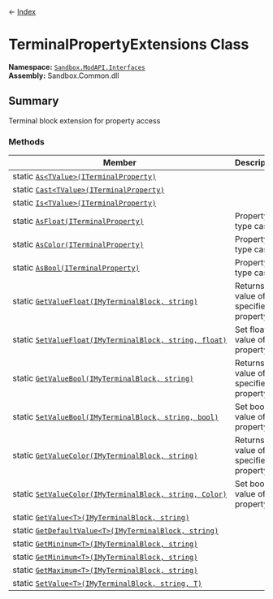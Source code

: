 ← [Index](index)
# TerminalPropertyExtensions Class
**Namespace:** [`Sandbox.ModAPI.Interfaces`](Sandbox.ModAPI.Interfaces)  
**Assembly:** Sandbox.Common.dll  
## Summary
Terminal block extension for property access
### Methods
|Member|Description|
|---|---|
|static [`As<TValue>(ITerminalProperty)`](Sandbox.ModAPI.Interfaces.As)||
|static [`Cast<TValue>(ITerminalProperty)`](Sandbox.ModAPI.Interfaces.Cast)||
|static [`Is<TValue>(ITerminalProperty)`](Sandbox.ModAPI.Interfaces.Is)||
|static [`AsFloat(ITerminalProperty)`](Sandbox.ModAPI.Interfaces.AsFloat)|Property type cast|
|static [`AsColor(ITerminalProperty)`](Sandbox.ModAPI.Interfaces.AsColor)|Property type cast|
|static [`AsBool(ITerminalProperty)`](Sandbox.ModAPI.Interfaces.AsBool)|Property type cast|
|static [`GetValueFloat(IMyTerminalBlock, string)`](Sandbox.ModAPI.Interfaces.GetValueFloat)|Returns value of specified property|
|static [`SetValueFloat(IMyTerminalBlock, string, float)`](Sandbox.ModAPI.Interfaces.SetValueFloat)|Set float value of property|
|static [`GetValueBool(IMyTerminalBlock, string)`](Sandbox.ModAPI.Interfaces.GetValueBool)|Returns value of specified property|
|static [`SetValueBool(IMyTerminalBlock, string, bool)`](Sandbox.ModAPI.Interfaces.SetValueBool)|Set bool value of property|
|static [`GetValueColor(IMyTerminalBlock, string)`](Sandbox.ModAPI.Interfaces.GetValueColor)|Returns value of specified property|
|static [`SetValueColor(IMyTerminalBlock, string, Color)`](Sandbox.ModAPI.Interfaces.SetValueColor)|Set bool value of property|
|static [`GetValue<T>(IMyTerminalBlock, string)`](Sandbox.ModAPI.Interfaces.GetValue)||
|static [`GetDefaultValue<T>(IMyTerminalBlock, string)`](Sandbox.ModAPI.Interfaces.GetDefaultValue)||
|static [`GetMininum<T>(IMyTerminalBlock, string)`](Sandbox.ModAPI.Interfaces.GetMininum)||
|static [`GetMinimum<T>(IMyTerminalBlock, string)`](Sandbox.ModAPI.Interfaces.GetMinimum)||
|static [`GetMaximum<T>(IMyTerminalBlock, string)`](Sandbox.ModAPI.Interfaces.GetMaximum)||
|static [`SetValue<T>(IMyTerminalBlock, string, T)`](Sandbox.ModAPI.Interfaces.SetValue)||
